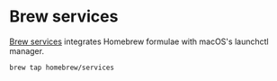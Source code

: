 # Brew services

[Brew services](https://github.com/Homebrew/homebrew-services) integrates Homebrew formulae with macOS's launchctl manager.

```
brew tap homebrew/services
```